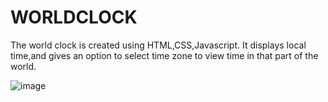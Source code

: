 # WORLDCLOCK

The world clock is created using HTML,CSS,Javascript.
It displays local time,and gives an option to select time zone to view time in that part of the world.

![image](https://user-images.githubusercontent.com/63922082/129251419-b5e3f9b6-c1ed-4ead-9b21-943f48c1922c.png)
